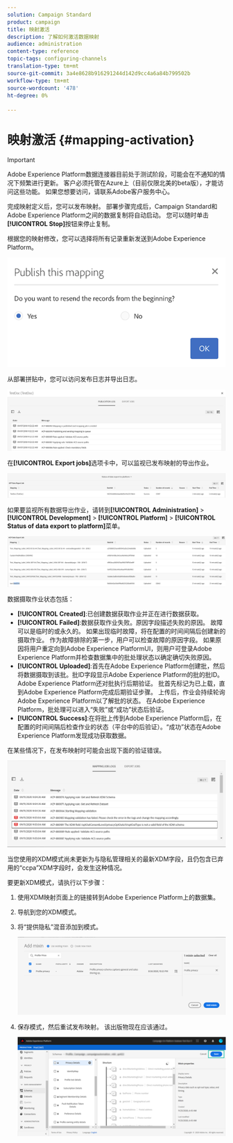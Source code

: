 ```yaml
---
solution: Campaign Standard
product: campaign
title: 映射激活
description: 了解如何激活数据映射
audience: administration
content-type: reference
topic-tags: configuring-channels
translation-type: tm+mt
source-git-commit: 3a4e8628b916291244d142d9cc4a6a84b799502b
workflow-type: tm+mt
source-wordcount: '478'
ht-degree: 0%

---
```



# 映射激活 {#mapping-activation}

>[!IMPORTANT]
>
>Adobe Experience Platform数据连接器目前处于测试阶段，可能会在不通知的情况下频繁进行更新。 客户必须托管在Azure上（目前仅限北美的beta版），才能访问这些功能。 如果您想要访问，请联系Adobe客户服务中心。

完成映射定义后，您可以发布映射。 部署步骤完成后，Campaign Standard和Adobe Experience Platform之间的数据复制将自动启动。 您可以随时单击&#x200B;**[!UICONTROL Stop]**&#x200B;按钮来停止复制。

根据您的映射修改，您可以选择将所有记录重新发送到Adobe Experience Platform。

![](assets/aep_publishmapping.png)

从部署拼贴中，您可以访问发布日志并导出日志。

![](assets/aep_publog.png)

在&#x200B;**[!UICONTROL Export jobs]**&#x200B;选项卡中，可以监视已发布映射的导出作业。

![](assets/aep_jobstatus.png)

如果要监视所有数据导出作业，请转到&#x200B;**[!UICONTROL Administration]** > **[!UICONTROL Development]** > **[!UICONTROL Platform]** > **[!UICONTROL Status of data export to platform]**&#x200B;菜单。

![](assets/aep_statusmapping.png)

数据摄取作业状态包括：

* **[!UICONTROL Created]**:已创建数据获取作业并正在进行数据获取。
* **[!UICONTROL Failed]**:数据获取作业失败。原因字段描述失败的原因。 故障可以是临时的或永久的。 如果出现临时故障，将在配置的时间间隔后创建新的摄取作业。 作为故障排除的第一步，用户可以检查故障的原因字段。 如果原因将用户重定向到Adobe Experience PlatformUI，则用户可登录Adobe Experience Platform并检查数据集中的批处理状态以确定确切失败原因。
* **[!UICONTROL Uploaded]**:首先在Adobe Experience Platform创建批，然后将数据摄取到该批。批ID字段显示Adobe Experience Platform的批的批ID。 Adobe Experience Platform还对批执行后期验证。 批首先标记为已上载，直到Adobe Experience Platform完成后期验证步骤。 上传后，作业会持续轮询Adobe Experience Platform以了解批的状态。 在Adobe Experience Platform，批处理可以进入“失败”或“成功”状态后验证。
* **[!UICONTROL Success]**:在将批上传到Adobe Experience Platform后，在配置的时间间隔后检查作业的状态（平台中的后验证）。“成功”状态在Adobe Experience Platform发现成功获取数据。

在某些情况下，在发布映射时可能会出现下面的验证错误。

![](assets/aep_datamapping_ccpa.png)

当您使用的XDM模式尚未更新为与隐私管理相关的最新XDM字段，且仍包含已弃用的“ccpa”XDM字段时，会发生这种情况。

要更新XDM模式，请执行以下步骤：

1. 使用XDM映射页面上的链接转到Adobe Experience Platform上的数据集。

1. 导航到您的XDM模式。

1. 将“提供隐私”混音添加到模式。

   ![](assets/aep_datamapping_privacyfield.png)

1. 保存模式，然后重试发布映射。 该出版物现在应该通过。

   ![](assets/aep_save_mapping.png)
